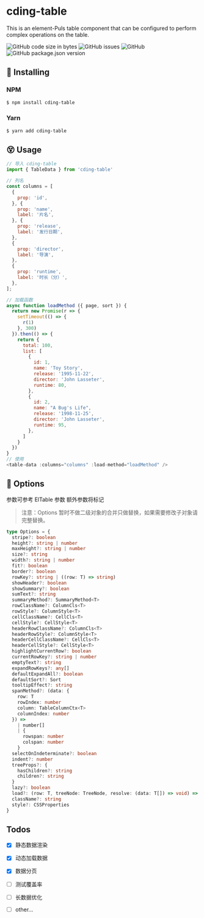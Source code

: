 # cding-table

This is an element-Puls table component that can be configured to perform complex operations on the table.

<p>
    <img alt="GitHub code size in bytes" src="https://img.shields.io/github/languages/code-size/notbucai/cding-table">
    <img alt="GitHub issues" src="https://img.shields.io/github/issues/notbucai/cding-table">
    <img alt="GitHub" src="https://img.shields.io/github/license/notbucai/cding-table">
    <img alt="GitHub package.json version" src="https://img.shields.io/github/package-json/v/notbucai/cding-table">
</p>

## 🤪 Installing

### NPM

```bash
$ npm install cding-table
```

### Yarn

```bash
$ yarn add cding-table
```

## 😵 Usage

```javascript
// 导入 cding-table
import { TableData } from 'cding-table'

// 列名
const columns = [
  {
    prop: 'id',
  }, {
    prop: 'name',
    label: '片名',
  }, {
    prop: 'release',
    label: '发行日期',
  },
  {
    prop: 'director',
    label: '导演',
  },
  {
    prop: 'runtime',
    label: '时长（分）',
  },
];

// 加载函数
async function loadMethod ({ page, sort }) {
  return new Promise(r => {
    setTimeout(() => {
      r(1)
    }, 300)
  }).then(() => {
    return {
      total: 100,
      list: [
        {
          id: 1,
          name: 'Toy Story',
          release: '1995-11-22',
          director: 'John Lasseter',
          runtime: 80,
        },
        {
          id: 2,
          name: "A Bug's Life",
          release: '1998-11-25',
          director: 'John Lasseter',
          runtime: 95,
        },
      ]
    }
  })
}
// 使用
<table-data :columns="columns" :load-method="loadMethod" />
```

## 🌚 Options
参数可参考 ElTable 参数 额外参数将标记

> 注意：Options 暂时不做二级对象的合并只做替换，如果需要修改子对象请完整替换。

```ts
type Options = {
  stripe?: boolean
  height?: string | number
  maxHeight?: string | number
  size?: string
  width?: string | number
  fit?: boolean
  border?: boolean
  rowKey?: string | ((row: T) => string)
  showHeader?: boolean
  showSummary?: boolean
  sumText?: string
  summaryMethod?: SummaryMethod<T>
  rowClassName?: ColumnCls<T>
  rowStyle?: ColumnStyle<T>
  cellClassName?: CellCls<T>
  cellStyle?: CellStyle<T>
  headerRowClassName?: ColumnCls<T>
  headerRowStyle?: ColumnStyle<T>
  headerCellClassName?: CellCls<T>
  headerCellStyle?: CellStyle<T>
  highlightCurrentRow?: boolean
  currentRowKey?: string | number
  emptyText?: string
  expandRowKeys?: any[]
  defaultExpandAll?: boolean
  defaultSort?: Sort
  tooltipEffect?: string
  spanMethod?: (data: {
    row: T
    rowIndex: number
    column: TableColumnCtx<T>
    columnIndex: number
  }) =>
    | number[]
    | {
      rowspan: number
      colspan: number
    }
  selectOnIndeterminate?: boolean
  indent?: number
  treeProps?: {
    hasChildren?: string
    children?: string
  }
  lazy?: boolean
  load?: (row: T, treeNode: TreeNode, resolve: (data: T[]) => void) => void
  className?: string
  style?: CSSProperties
}
```

## Todos

+ [x] 静态数据渲染  

+ [x] 动态加载数据  

+ [x] 数据分页

+ [ ] 测试覆盖率

+ [ ] 长数据优化

+ [ ] other...